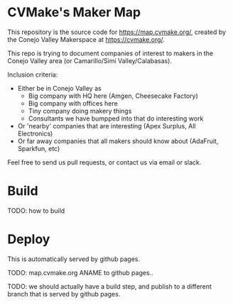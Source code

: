 # CVMake's Maker Map

This repository is the source code for https://map.cvmake.org/, created
by the Conejo Valley Makerspace at https://cvmake.org/.

This repo is trying to document companies of interest to makers in the Conejo
Valley area (or Camarillo/Simi Valley/Calabasas).

Inclusion criteria:
- Either be in Conejo Valley as
  - Big company with HQ here (Amgen, Cheesecake Factory)
  - Big company with offices here
  - Tiny company doing makery things
  - Consultants we have bumpped into that do interesting work
- Or 'nearby' companies that are interesting (Apex Surplus, All Electronics)
- Or far away companies that all makers should know about (AdaFruit, Sparkfun, etc)

Feel free to send us pull requests, or contact us via email or slack.

# Build

TODO: how to build

# Deploy

This is automatically served by github pages.

TODO: map.cvmake.org ANAME to github pages..

TODO: we should actually have a build step, and publish to a different branch
that is served by github pages.
